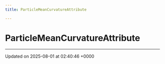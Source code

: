 ```yaml
---
title: ParticleMeanCurvatureAttribute

---
```


# ParticleMeanCurvatureAttribute





-------------------------------

Updated on 2025-08-01 at 02:40:46 +0000